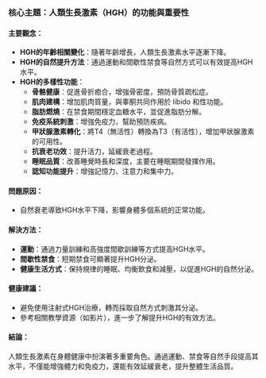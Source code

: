 ### 核心主題：人類生長激素（HGH）的功能與重要性

#### 主要觀念：
- **HGH的年齡相關變化**：隨著年齡增長，人類生長激素水平逐漸下降。
- **HGH的自然提升方法**：通過運動和間歇性禁食等自然方式可以有效提高HGH水平。
- **HGH的多樣性功能**：
  - **骨骼健康**：促進骨折癒合，增強骨密度，預防骨質疏松症。
  - **肌肉建構**：增加肌肉質量，與睾酮共同作用於 libido 和性功能。
  - **脂肪燃燒**：在禁食期間穩定血糖水平，並促進脂肪分解。
  - **免疫系統刺激**：增強免疫力，幫助預防疾病。
  - **甲狀腺激素轉化**：將T4（無活性）轉換為T3（有活性），增加甲狀腺激素的可用性。
  - **抗衰老功效**：提升活力，延緩衰老過程。
  - **睡眠品質**：改善睡覺時長和深度，主要在睡眠期間發揮作用。
  - **認知功能提升**：增強記憶力、注意力和集中力。

#### 問題原因：
- 自然衰老導致HGH水平下降，影響身體多個系統的正常功能。

#### 解決方法：
- **運動**：通過力量訓練和高強度間歇訓練等方式提高HGH水平。
- **間歇性禁食**：短期禁食可顯著提升HGH分泌。
- **健康生活方式**：保持規律的睡眠、均衡飲食和減壓，以促進HGH的自然分泌。

#### 健康建議：
- 避免使用注射式HGH治療，轉而採取自然方式刺激其分泌。
- 參考相關教學資源（如影片），進一步了解提升HGH的有效方法。

#### 結論：
人類生長激素在身體健康中扮演著多重要角色。通過運動、禁食等自然手段提高其水平，不僅能增強體力和免疫力，還能有效延緩衰老，提升整體生活品質。